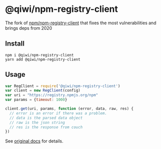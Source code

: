 # @qiwi/npm-registry-client

The fork of [npm/npm-registry-client](https://github.com/npm/npm-registry-client) that fixes the most vulnerabilities and brings deps from 2020

## Install
```shell script
npm i @qiwi/npm-registry-client
yarn add @qiwi/npm-registry-client
```

## Usage

```javascript
var RegClient = require('@qiwi/npm-registry-client')
var client = new RegClient(config)
var uri = "https://registry.npmjs.org/npm"
var params = {timeout: 1000}

client.get(uri, params, function (error, data, raw, res) {
  // error is an error if there was a problem.
  // data is the parsed data object
  // raw is the json string
  // res is the response from couch
})
```

See [original docs](https://github.com/npm/npm-registry-client/README.md) for details.
